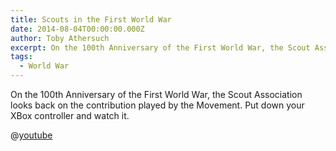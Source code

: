 ```yaml
---
title: Scouts in the First World War
date: 2014-08-04T00:00:00.000Z
author: Toby Athersuch
excerpt: On the 100th Anniversary of the First World War, the Scout Association looks back on the contribution played by the Movement.
tags:
  - World War
---
```


On the 100th Anniversary of the First World War, the Scout Association looks back on the contribution played by the Movement. Put down your XBox controller and watch it.

@[youtube](CyiWn9IMMBE)
